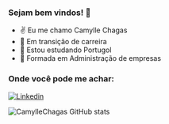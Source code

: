 ### Sejam bem vindos! 👋

- ✌️ Eu me chamo Camylle Chagas
- 🌱 Em transição de carreira
- 📖 Estou estudando Portugol
- 👯 Formada em Administração  de empresas

### Onde você pode me achar:

[![Linkedin](https://img.shields.io/badge/LinkedIn-0077B5?style=for-the-badge&logo=linkedin&logoColor=white)](https://www.linkedin.com/in/camylle-chagas/)


![CamylleChagas GitHub stats](https://github-readme-stats.vercel.app/api?username=CamylleChagas&show_icons=true&theme=radical)



